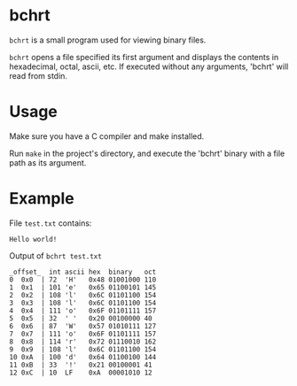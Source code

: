 # bchrt
`bchrt` is a small program used for viewing binary files.

`bchrt` opens a file specified its first argument and displays the contents in
hexadecimal, octal, ascii, etc. If executed without any arguments, 'bchrt' will
read from stdin.

# Usage

Make sure you have a C compiler and make installed.

Run `make` in the project's directory, and execute the 'bchrt' binary with a
file path as its argument.

# Example

File `test.txt` contains:

```
Hello world!
```

Output of `bchrt test.txt`

```
_offset_  int ascii hex  binary   oct
0  0x0  | 72  'H'   0x48 01001000 110
1  0x1  | 101 'e'   0x65 01100101 145
2  0x2  | 108 'l'   0x6C 01101100 154
3  0x3  | 108 'l'   0x6C 01101100 154
4  0x4  | 111 'o'   0x6F 01101111 157
5  0x5  | 32  ' '   0x20 00100000 40
6  0x6  | 87  'W'   0x57 01010111 127
7  0x7  | 111 'o'   0x6F 01101111 157
8  0x8  | 114 'r'   0x72 01110010 162
9  0x9  | 108 'l'   0x6C 01101100 154
10 0xA  | 100 'd'   0x64 01100100 144
11 0xB  | 33  '!'   0x21 00100001 41
12 0xC  | 10  LF    0xA  00001010 12
```
